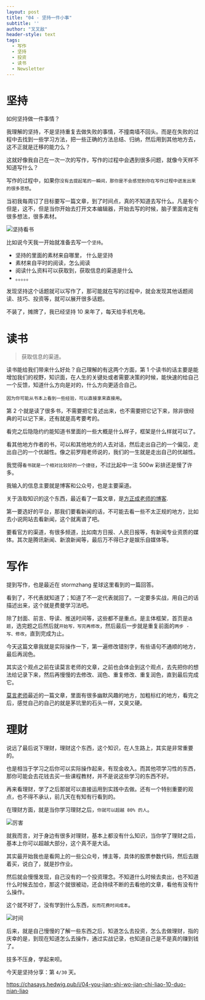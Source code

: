 ```yaml
---
layout: post
title: "04 - 坚持一件小事"
subtitle: ''
author: "叉叉敌"
header-style: text
tags:
  - 写作 
  - 坚持
  - 投资
  - 读书
  - Newsletter
---
```


# 坚持

如何坚持做一件事情？

我理解的坚持，不是坚持重复去做失败的事情，不撞南墙不回头。而是在失败的过程中去找到一些学习方法，把一些正确的方法总结、归纳，然后用到其他地方去，这不正就是迁移的能力么？

这就好像我自己在一次一次的写作，写作的过程中会遇到很多问题，就像今天样不知道写什么？

写作的过程中，如果你`没有去提起笔的一瞬间，那你是不会感觉到你在写作过程中迸发出来的很多思想`。

当初我每周订了目标要写一篇文章，到了时间点，真的不知道去写什么。凡是有个但是，这不，但是当你开始去打开文本编辑器，开始去写的时候，脑子里面肯定有很多想法，很多素材。

![坚持看书](https://gitee.com/chasays/mdPic/raw/master/uPic/qJ0A9G.gif)

比如说今天我一开始就准备去写一个`坚持`。
- 坚持的里面的素材来自哪里， 什么是坚持
- 素材来自平时的阅读，怎么阅读
- 阅读什么资料可以获取到，获取信息的渠道是什么
- 。。。。。


发现坚持这个话题就可以写作了，那可能就在写的过程中，就会发现其他话题阅读、技巧、投资等，就可以展开很多话题。

不装了，摊牌了，我已经坚持 10 来年了，​每天给手机充电。

# 读书

>获取信息的渠道。

读书能给我们带来什么好处？自己理解的有这两个方面，第 1 个读书的话主要是能增加我们的视野，知识面，在人生的关键处或者需要决策的时候，能快速的给自己一个反馈，知道什么方向是对的，什么方向更适合自己。

`因为你可能从书本上看到一些经验，可以直接拿来直接用`。


第 2 个就是读了很多书，不需要把它复述出来，也不需要把它记下来，除非很经典的可以记下来，还有就是高考要考的。

看完之后隐隐约约能知道书里面的一些大概是什么样子，框架是什么样就可以了。

看其他地方作者的书，可以和其他地方的人去对话，然后走出自己的一个偏见，走出自己的一个优越性。像之前罗翔老师说的，我们的一生就是走出自己的优越性。

我觉得`看书就是一个相对比较好的一个捷径`，不过比起中一注 500w 彩排还是慢了许多。

我输入的信息主要就是博客和公众号，也是主要渠道。

关于汲取知识的这个东西，最近看了一篇文章，是[方正成老师的博客](https://www.xiaoyuzhoufm.com/episode/614701bde2eddc76ba3b0574?s=eyJ1IjogIjYwYjc5MjQzZTBmNWU3MjNiYjcxYTEwYSJ9).

第一要选好的平台，那我们要看新闻的话，不可能去看一些不太正规的地方，比如去小说网站去看新闻，这个就离谱了吧。

要看官方的渠道，有很多频道，比如南方日报、人民日报等，有新闻专业资质的媒体。其次是腾讯新闻、新浪新闻等，最后万不得已才是娱乐自媒体等。


# 写作

提到写作，也是最近在 stormzhang 星球这里看到的一篇回答。

看到了，不代表就知道了；知道了不一定代表就回了。一定要多实战，用自己的话描述出来，这个就是费曼学习法吧。

除了封面、前言、导读、推送时间等，这些都不是重点。是主体框架，首页是`选题`，选完题之后然后就`开始写，写完再修改`，然后最后一步就是重复前面的`两步 - 写、修改`，直到完成为止。

今天这篇文章我就是实际操作一下，第一遍修改错别字，有些语句不通顺的地方，最后再润色。

其实这个观点之前在读莫言老师的文章，之前也会体会到这个观点，去先把你的想法给记录下来，然后再慢慢的去修改、润色、重复修改、重复润色，直到最后完成它。

[莫言老师](https://mp.weixin.qq.com/s/jEbezTdCMaiu9G8NHTQIJQ)最近的一篇文章，里面有很多幽默风趣的地方，加粗标红的地方，看完之后，感觉自己的自己的就是茅坑里的石头一样，又臭又硬。

# 理财

说远了最后说下理财，理财这个东西，这个知识，在人生路上，其实是非常重要的。

也是相当于学习之后你可以实际操作起来，有现金收入。而其他项学习性的东西，那你可能会去花钱去买一些课程教材，并不是说这些学习的东西不好。

再来看理财，学了之后那就可以直接运用到实践中去做。还有一个特别重要的观点，也不得不承认，前几天在有知有行看到的。

在理财方面，就是当你学习理财之后，`你就可以超越 80% 的人`。

![厉害](https://gitee.com/chasays/mdPic/raw/master/uPic/8l9W0H.gif)

就我而言，对于身边有很多对理财，基本上都没有什么知识，当你学了理财之后，基本上你可以超越大部分，这个真不是大话。


其实最开始我也是看网上的一些公众号，博主等，具体的股票参数代码，然后去跟着买，说白了，就是抄作业。

然后就会慢慢发现，自己没有的一个投资理念。不知道什么时候去卖出，也不知道什么时候去加仓，那这个就很被动，还会持续不断的去看他的文章，看他有没有什么操作。

这个就不好了，没有学到什么东西，`反而花费时间成本`。

![时间](https://gitee.com/chasays/mdPic/raw/master/uPic/0FXK9E.gif)

后来，就是自己慢慢的了解一些东西之后，知道怎么去投资，怎么去做理财，指的庆幸的是，到现在知道怎么去操作，通过实战记录，也知道自己是不是真的赚到钱了。

技多不压身，学起来呗。




今天是坚持分享：第 `4/30` 天。

https://chasays.hedwig.pub/i/04-you-jian-shi-wo-jian-chi-liao-10-duo-nian-liao
